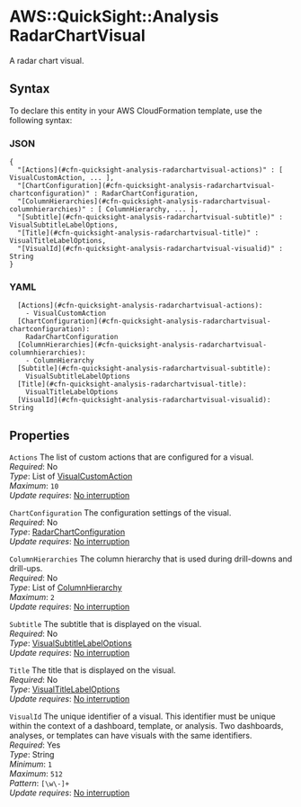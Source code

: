 # AWS::QuickSight::Analysis RadarChartVisual<a name="aws-properties-quicksight-analysis-radarchartvisual"></a>

A radar chart visual\.

## Syntax<a name="aws-properties-quicksight-analysis-radarchartvisual-syntax"></a>

To declare this entity in your AWS CloudFormation template, use the following syntax:

### JSON<a name="aws-properties-quicksight-analysis-radarchartvisual-syntax.json"></a>

```
{
  "[Actions](#cfn-quicksight-analysis-radarchartvisual-actions)" : [ VisualCustomAction, ... ],
  "[ChartConfiguration](#cfn-quicksight-analysis-radarchartvisual-chartconfiguration)" : RadarChartConfiguration,
  "[ColumnHierarchies](#cfn-quicksight-analysis-radarchartvisual-columnhierarchies)" : [ ColumnHierarchy, ... ],
  "[Subtitle](#cfn-quicksight-analysis-radarchartvisual-subtitle)" : VisualSubtitleLabelOptions,
  "[Title](#cfn-quicksight-analysis-radarchartvisual-title)" : VisualTitleLabelOptions,
  "[VisualId](#cfn-quicksight-analysis-radarchartvisual-visualid)" : String
}
```

### YAML<a name="aws-properties-quicksight-analysis-radarchartvisual-syntax.yaml"></a>

```
  [Actions](#cfn-quicksight-analysis-radarchartvisual-actions):
    - VisualCustomAction
  [ChartConfiguration](#cfn-quicksight-analysis-radarchartvisual-chartconfiguration):
    RadarChartConfiguration
  [ColumnHierarchies](#cfn-quicksight-analysis-radarchartvisual-columnhierarchies):
    - ColumnHierarchy
  [Subtitle](#cfn-quicksight-analysis-radarchartvisual-subtitle):
    VisualSubtitleLabelOptions
  [Title](#cfn-quicksight-analysis-radarchartvisual-title):
    VisualTitleLabelOptions
  [VisualId](#cfn-quicksight-analysis-radarchartvisual-visualid): String
```

## Properties<a name="aws-properties-quicksight-analysis-radarchartvisual-properties"></a>

`Actions` <a name="cfn-quicksight-analysis-radarchartvisual-actions"></a>
The list of custom actions that are configured for a visual\.  
_Required_: No  
_Type_: List of [VisualCustomAction](aws-properties-quicksight-analysis-visualcustomaction.md)  
_Maximum_: `10`  
_Update requires_: [No interruption](https://docs.aws.amazon.com/AWSCloudFormation/latest/UserGuide/using-cfn-updating-stacks-update-behaviors.html#update-no-interrupt)

`ChartConfiguration` <a name="cfn-quicksight-analysis-radarchartvisual-chartconfiguration"></a>
The configuration settings of the visual\.  
_Required_: No  
_Type_: [RadarChartConfiguration](aws-properties-quicksight-analysis-radarchartconfiguration.md)  
_Update requires_: [No interruption](https://docs.aws.amazon.com/AWSCloudFormation/latest/UserGuide/using-cfn-updating-stacks-update-behaviors.html#update-no-interrupt)

`ColumnHierarchies` <a name="cfn-quicksight-analysis-radarchartvisual-columnhierarchies"></a>
The column hierarchy that is used during drill\-downs and drill\-ups\.  
_Required_: No  
_Type_: List of [ColumnHierarchy](aws-properties-quicksight-analysis-columnhierarchy.md)  
_Maximum_: `2`  
_Update requires_: [No interruption](https://docs.aws.amazon.com/AWSCloudFormation/latest/UserGuide/using-cfn-updating-stacks-update-behaviors.html#update-no-interrupt)

`Subtitle` <a name="cfn-quicksight-analysis-radarchartvisual-subtitle"></a>
The subtitle that is displayed on the visual\.  
_Required_: No  
_Type_: [VisualSubtitleLabelOptions](aws-properties-quicksight-analysis-visualsubtitlelabeloptions.md)  
_Update requires_: [No interruption](https://docs.aws.amazon.com/AWSCloudFormation/latest/UserGuide/using-cfn-updating-stacks-update-behaviors.html#update-no-interrupt)

`Title` <a name="cfn-quicksight-analysis-radarchartvisual-title"></a>
The title that is displayed on the visual\.  
_Required_: No  
_Type_: [VisualTitleLabelOptions](aws-properties-quicksight-analysis-visualtitlelabeloptions.md)  
_Update requires_: [No interruption](https://docs.aws.amazon.com/AWSCloudFormation/latest/UserGuide/using-cfn-updating-stacks-update-behaviors.html#update-no-interrupt)

`VisualId` <a name="cfn-quicksight-analysis-radarchartvisual-visualid"></a>
The unique identifier of a visual\. This identifier must be unique within the context of a dashboard, template, or analysis\. Two dashboards, analyses, or templates can have visuals with the same identifiers\.  
_Required_: Yes  
_Type_: String  
_Minimum_: `1`  
_Maximum_: `512`  
_Pattern_: `[\w\-]+`  
_Update requires_: [No interruption](https://docs.aws.amazon.com/AWSCloudFormation/latest/UserGuide/using-cfn-updating-stacks-update-behaviors.html#update-no-interrupt)
